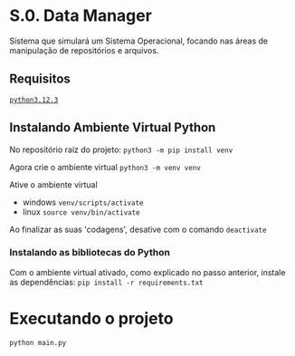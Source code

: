# S.0. Data Manager

Sistema que simulará um Sistema Operacional, focando nas áreas de manipulação de repositórios e arquivos.

## Requisitos

[```python3.12.3```](https://www.python.org/downloads/release/python-3123/)

## Instalando Ambiente Virtual Python
No repositório raiz do projeto:
```python3 -m pip install venv```

Agora crie o ambiente virtual
```python3 -m venv venv```

Ative o ambiente virtual
- windows
  ```venv/scripts/activate```
- linux
```source venv/bin/activate ```

Ao finalizar as suas 'codagens', desative com o comando ```deactivate```

### Instalando as bibliotecas do Python
Com o ambiente virtual ativado, como explicado no passo anterior, instale as dependências:
```pip install -r requirements.txt```

# Executando o projeto
```python main.py```